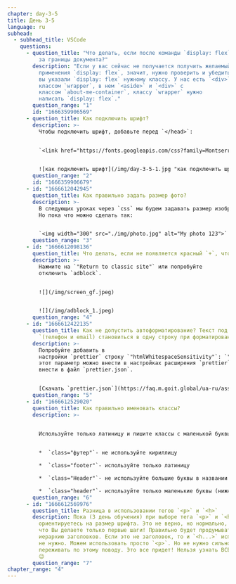 ```yaml
---
chapter: day-3-5
title: День 3-5
language: ru
subhead:
  - subhead_title: VSCode
    questions:
      - question_title: "Что делать, если после команды `display: flex` текст вылетает
          за границы документа?"
        description: "Если у вас сейчас не получается получить желаемый результат, после
          применения `display: flex`, значит, нужно проверить и убедиться, что
          вы указали `display: flex` нужному классу. У нас есть `<div>` с
          классом `wrapper`, в нем `<aside>` и `<div>` с
          классом `about-me-container`, классу `wrapper` нужно
          написать `display: flex`."
        question_range: "1"
        id: "1666359906569"
      - question_title: Как подключить шрифт?
        description: >-
          Чтобы подключить шрифт, добавьте перед `</head>`:


          `<link href="https://fonts.googleapis.com/css?family=Montserrat:400,700&display=swap&subset=cyrillic" rel="stylesheet">`


          ![как подключить шрифт](/img/day-3-5-1.jpg "как подключить шрифт")
        question_range: "2"
        id: "1666359906679"
      - id: "1666612042945"
        question_title: К﻿ак правильно задать размер фото?
        description: >-
          В следующих уроках через `css` мы будем задавать размер изображению.
          Но пока что можно сделать так:


          `<img width="300" src="./img/photo.jpg" alt="My photo 123">`
        question_range: "3"
      - id: "1666612098136"
        question_title: Ч﻿то делать, если не появляется красный `+`, чтобы выбрать шрифт?
        description: >-
          Нажмите на `"Return to classic site"` или попробуйте
          отключить `adblock`.


          ![](/img/screen_gf.jpeg)


          ![](/img/adblock_1.jpeg)
        question_range: "4"
      - id: "1666612422135"
        question_title: К﻿ак не допустить автоформатирование? Текст под `contacts
          `(телефон и email) становиться в одну строку при форматировании.
        description: >-
          Попробуйте добавить в
          настройки `prettier` строку `"htmlWhitespaceSensitivity"`: `"ignore"`,
          этот параметр можно внести в настройках расширения `prettier`, или
          внести в файл `prettier.json`.


          [Скачать `prettier.json`](https://faq.m.goit.global/ua-ru/assets/fonts/download/prettier.json)
        question_range: "5"
      - id: "1666612529020"
        question_title: К﻿ак правильно именовать классы?
        description: >-
          

          Используйте только латиницу и пишите классы с маленькой буквы.


          *  `class="футер"`- не используйте кириллицу

          *  `class="footer"`- используйте только латиницу

          *  `class="Header"`- не используйте большие буквы в названии класса (верхний регистр)

          *  `class="header"`- используйте только маленькие буквы (нижний регистр)
        question_range: "6"
      - id: "1666612569976"
        question_title: Р﻿азница в использовании тегов `<p>` и `<h>`
        description: Пока (3 день обучения) при выборе тега `<p>` и `<h>` Вы больше
          ориентируетесь на размер шрифта. Это не верно, но нормально, учитывая,
          что Вы делаете только первые шаги! Правильно будет продумывать
          иерархию заголовков. Если это не заголовок, то и `<h...>` использовать
          не нужно. Можем использовать просто `<p>`. Но не нужно сильно
          переживать по этому поводу. Это все придет! Нельзя узнать ВСЕ за 3 дня
          😉
        question_range: "7"
chapter_range: "4"
---
```

